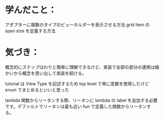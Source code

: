 # 学んだこと：
アダプターに複数のタイプのビューホルダーを表示させる方法
grid item の span size を定義する方法

# 気づき：
概念的にステップはわりと簡単に理解できるけど、実装で全部の部分の連携は細かいから概念を思い出して実装を続ける。

tutorial は View Type を記述するため top level で単に変数を使用したけど enum でまとめるといいと思った

lambda 関数からリータンする際、リータンに lambda の label を追加する必要です。デファルトでリータンは最も近い fun で定義した関数からリータンする。
